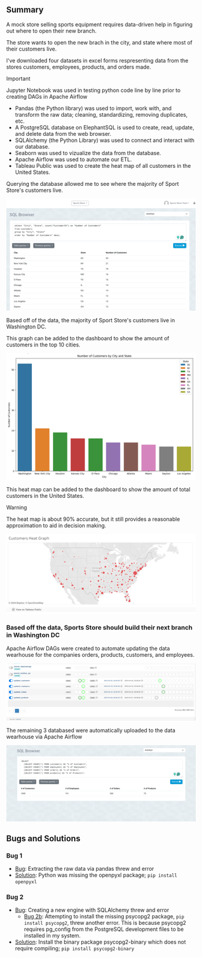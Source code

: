 ## Summary
A mock store selling sports equipment requires data-driven help in figuring out where to open their new branch.

The store wants to open the new brach in the city, and state where most of their customers live. 

I've downloaded four datasets in excel forms respresenting data from the stores customers, employees, products, and orders made. 

> [!IMPORTANT]
> Jupyter Notebook was used in testing python code line by line prior to creating DAGs in Apache Airflow

- Pandas (the Python library) was used to import, work with, and transform the raw data; cleaning, standardizing, removing duplicates, etc.
- A PostgreSQL database on ElephantSQL is used to create, read, update, and delete data from the web browser.
- SQLAlchemy (the Python Library) was used to connect and interact with our database.
- Seaborn was used to vizualize the data from the database.
- Apache Airflow was used to automate our ETL.
- Tableau Public was used to create the heat map of all customers in the United States. 

Querying the database allowed me to see where the majority of Sport Store's customers live.

![customer database](assets/db_new_location.png)

Based off of the data, the majority of Sport Store's customers live in Washington DC. 

This graph can be added to the dashboard to show the amount of customers in the top 10 cities.

![customer's graph in top 10 cities](assets/new_location_graph.png)

This heat map can be added to the dashboard to show the amount of total customers in the United States.

> [!WARNING]
> The heat map is about 90% accurate, but it still provides a reasonable approximation to aid in decision making. 

![customer's heat map in the United States](assets/new_location_heat_map.png)

### Based off the data, Sports Store should build their next branch in Washington DC

Apache Airflow DAGs were created to automate updating the data wearhouse for the companies orders, products, customers, and employees.

![updated airflow DAGs](assets/updated_DAGs.png)

The remaining 3 databased were automatically uploaded to the data wearhouse via Apache Airflow

![updated data wearhouse](assets/updated_data_warehouse.png)

## Bugs and Solutions

### Bug 1
- <ins>Bug</ins>: Extracting the raw data via pandas threw and error
- <ins>Solution</ins>: Python was missing the openpyxl package; `pip install openpyxl`

### Bug 2
- <ins>Bug</ins>: Creating a new engine with SQLAlchemy threw and error
    - <ins>Bug 2b</ins>: Attempting to install the missing psycopg2 package, `pip install psycopg2`, threw another error. This is because psycopg2 requires pg_config from the PostgreSQL development files to be installed in my system.
- <ins>Solution</ins>: Install the binary package psycopg2-binary which does not require compiling; `pip install psycopg2-binary`